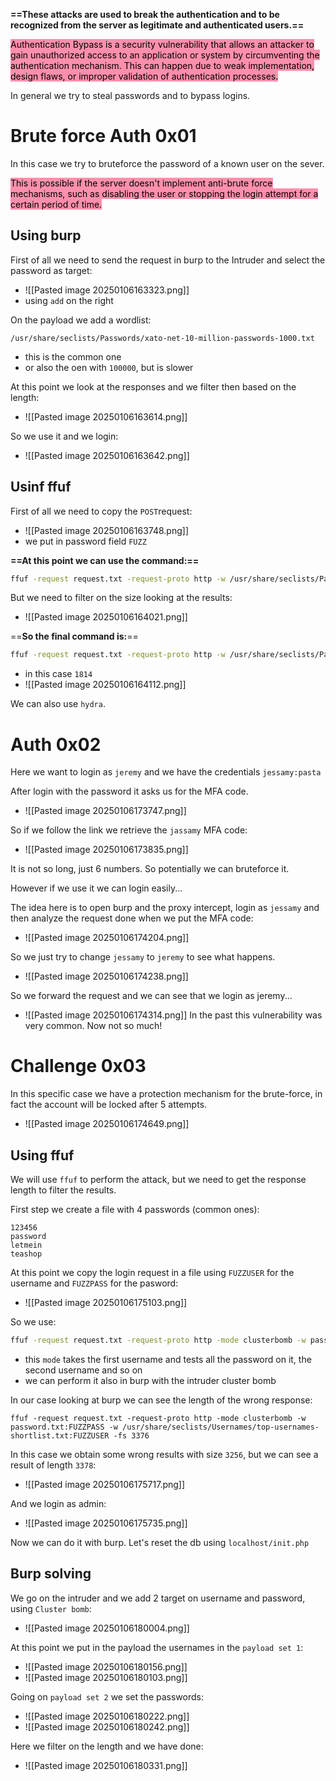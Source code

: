 **==These attacks are used to break the authentication and to be recognized from the server as legitimate and authenticated users.==**

<mark style="background: #FF5582A6;">Authentication Bypass is a security vulnerability that allows an attacker to gain unauthorized access to an application or system by circumventing the authentication mechanism. This can happen due to weak implementation, design flaws, or improper validation of authentication processes.</mark>

In general we try to steal passwords and to bypass logins.
# Brute force Auth 0x01
In this case we try to bruteforce the password of a known user on the sever.

<mark style="background: #FF5582A6;">This is possible if the server doesn't implement anti-brute force mechanisms, such as disabling the user or stopping the login attempt for a certain period of time.</mark>

## Using burp
First of all we need to send the request in burp to the Intruder and select the password as target:
- ![[Pasted image 20250106163323.png]]
- using `add` on the right

On the payload we add a wordlist:
```text
/usr/share/seclists/Passwords/xato-net-10-million-passwords-1000.txt
```
- this is the common one
- or also the oen with `100000`, but is slower

At this point we look at the responses and we filter then based on the length:
- ![[Pasted image 20250106163614.png]]



So we use it and we login:
- ![[Pasted image 20250106163642.png]]


## Usinf ffuf
First of all we need to copy the `POST`request:
- ![[Pasted image 20250106163748.png]]
- we put in password field `FUZZ`

**==At this point we can use the command:==**
```bash
ffuf -request request.txt -request-proto http -w /usr/share/seclists/Passwords/xato-net-10-million-passwords-1000.txt  
```


But we need to filter on the size looking at the results:
- ![[Pasted image 20250106164021.png]]

==**So the final command is:**==
```bash
ffuf -request request.txt -request-proto http -w /usr/share/seclists/Passwords/xato-net-10-million-passwords-1000.txt -fs SIZE  
```
- in this case `1814`
- ![[Pasted image 20250106164112.png]]


We can also use `hydra`.

# Auth 0x02

Here we want to login as `jeremy` and we have the credentials `jessamy:pasta`

After login with the password it asks us for the MFA code.
- ![[Pasted image 20250106173747.png]]



So if we follow the link we retrieve the `jassamy` MFA code:
- ![[Pasted image 20250106173835.png]]


It is not so long, just 6 numbers. So potentially we can bruteforce it.

However if we use it we can login easily...


The idea here is to open burp and the proxy intercept, login as `jessamy` and then analyze the request done when we put the MFA code:
- ![[Pasted image 20250106174204.png]]


So we just try to change `jessamy` to `jeremy` to see what happens.
- ![[Pasted image 20250106174238.png]]


So we forward the request and we can see that we login as jeremy...
- ![[Pasted image 20250106174314.png]]
In the past this vulnerability was very common. Now not so much!




# Challenge 0x03

In this specific case we have a protection mechanism for the brute-force, in fact the account will be locked after 5 attempts.
- ![[Pasted image 20250106174649.png]]

## Using ffuf
We will use `ffuf` to perform the attack, but we need to get the response length to filter the results.

First step we create a file with 4 passwords (common ones):
```text
123456
password
letmein
teashop
```

At this point we copy the login request in a file using `FUZZUSER` for the username and `FUZZPASS` for the pasword:
- ![[Pasted image 20250106175103.png]]


So we use:
```bash
ffuf -request request.txt -request-proto http -mode clusterbomb -w password.txt:FUZZPASS -w /usr/share/seclists/Usernames/top-usernames-shortlist.txt:FUZZUSER -fs SIZE
```
- this `mode` takes the first username and tests all the password on it, the second username and so on
- we can perform it also in burp with the intruder cluster bomb

In our case looking at burp we can see the length of the wrong response:
```shell
ffuf -request request.txt -request-proto http -mode clusterbomb -w password.txt:FUZZPASS -w /usr/share/seclists/Usernames/top-usernames-shortlist.txt:FUZZUSER -fs 3376
```


In this case we obtain some wrong results with size `3256`, but we can see a result of length `3378`:
- ![[Pasted image 20250106175717.png]]

And we login as admin:
- ![[Pasted image 20250106175735.png]]

Now we can do it with burp. Let's reset the db using `localhost/init.php`


## Burp solving
We go on the intruder and we add 2 target on username and password, using `Cluster bomb`:
- ![[Pasted image 20250106180004.png]]


At this point we put in the payload the usernames in the `payload set 1`:
- ![[Pasted image 20250106180156.png]]
- ![[Pasted image 20250106180103.png]]

Going on `payload set 2` we set the passwords:
- ![[Pasted image 20250106180222.png]]
- ![[Pasted image 20250106180242.png]]


Here we filter on the length and we have done:
- ![[Pasted image 20250106180331.png]]

